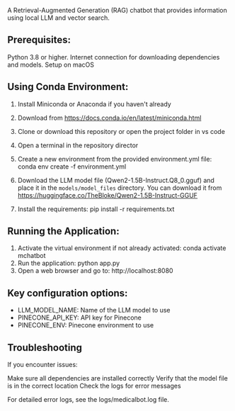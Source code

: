 A Retrieval-Augmented Generation (RAG) chatbot that provides information using local LLM and vector search.

## Prerequisites:
Python 3.8 or higher. Internet connection for downloading dependencies and models. Setup on macOS

## Using Conda Environment:
1. Install Miniconda or Anaconda if you haven't already

2. Download from https://docs.conda.io/en/latest/miniconda.html

3. Clone or download this repository or open the project folder in vs code

4. Open a terminal in the repository director

5. Create a new environment from the provided environment.yml file: conda env create -f environment.yml

6. Download the LLM model file (Qwen2-1.5B-Instruct.Q8_0.gguf) and place it in the `models/model_files` directory. You can download it from <ins>https://huggingface.co/TheBloke/Qwen2-1.5B-Instruct-GGUF</ins>
    
7.  Install the requirements: pip install -r requirements.txt

## Running the Application:
1.  Activate the virtual environment if not already activated: conda activate mchatbot
2.  Run the application: python app.py
3.  Open a web browser and go to: http://localhost:8080

## Key configuration options:
- LLM_MODEL_NAME: Name of the LLM model to use
- PINECONE_API_KEY: API key for Pinecone
- PINECONE_ENV: Pinecone environment to use

## Troubleshooting
If you encounter issues:

Make sure all dependencies are installed correctly
Verify that the model file is in the correct location
Check the logs for error messages

For detailed error logs, see the logs/medicalbot.log file.
